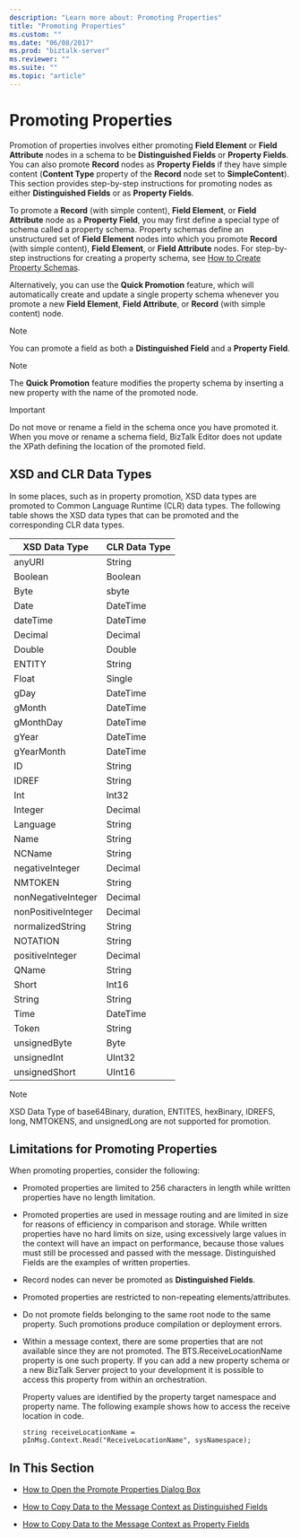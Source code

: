 ```yaml
---
description: "Learn more about: Promoting Properties"
title: "Promoting Properties"
ms.custom: ""
ms.date: "06/08/2017"
ms.prod: "biztalk-server"
ms.reviewer: ""
ms.suite: ""
ms.topic: "article"
---
```

# Promoting Properties
Promotion of properties involves either promoting **Field Element** or **Field Attribute** nodes in a schema to be **Distinguished Fields** or **Property Fields**. You can also promote **Record** nodes as **Property Fields** if they have simple content (**Content Type** property of the **Record** node set to **SimpleContent**). This section provides step-by-step instructions for promoting nodes as either **Distinguished Fields** or as **Property Fields**.  
  
 To promote a **Record** (with simple content), **Field Element**, or **Field Attribute** node as a **Property Field**, you may first define a special type of schema called a property schema. Property schemas define an unstructured set of **Field Element** nodes into which you promote **Record** (with simple content), **Field Element**, or **Field Attribute** nodes. For step-by-step instructions for creating a property schema, see [How to Create Property Schemas](../core/how-to-create-property-schemas.md).  
  
 Alternatively, you can use the **Quick Promotion** feature, which will automatically create and update a single property schema whenever you promote a new **Field Element**, **Field Attribute**, or **Record** (with simple content) node.  
  
> [!NOTE]
>  You can promote a field as both a **Distinguished Field** and a **Property Field**.  
  
> [!NOTE]
>  The **Quick Promotion** feature modifies the property schema by inserting a new property with the name of the promoted node.  
  
> [!IMPORTANT]
>  Do not move or rename a field in the schema once you have promoted it. When you move or rename a schema field, BizTalk Editor does not update the XPath defining the location of the promoted field.  
  
## XSD and CLR Data Types  
 In some places, such as in property promotion, XSD data types are promoted to Common Language Runtime (CLR) data types. The following table shows the XSD data types that can be promoted and the corresponding CLR data types.  
  
|XSD Data Type|CLR Data Type|  
|-------------------|-------------------|  
|anyURI|String|  
|Boolean|Boolean|  
|Byte|sbyte|  
|Date|DateTime|  
|dateTime|DateTime|  
|Decimal|Decimal|  
|Double|Double|  
|ENTITY|String|  
|Float|Single|  
|gDay|DateTime|  
|gMonth|DateTime|  
|gMonthDay|DateTime|  
|gYear|DateTime|  
|gYearMonth|DateTime|  
|ID|String|  
|IDREF|String|  
|Int|Int32|  
|Integer|Decimal|  
|Language|String|  
|Name|String|  
|NCName|String|  
|negativeInteger|Decimal|  
|NMTOKEN|String|  
|nonNegativeInteger|Decimal|  
|nonPositiveInteger|Decimal|  
|normalizedString|String|  
|NOTATION|String|  
|positiveInteger|Decimal|  
|QName|String|  
|Short|Int16|  
|String|String|  
|Time|DateTime|  
|Token|String|  
|unsignedByte|Byte|  
|unsignedInt|UInt32|  
|unsignedShort|UInt16|  
  
> [!NOTE]
>  XSD Data Type of base64Binary, duration, ENTITES, hexBinary, IDREFS, long, NMTOKENS, and unsignedLong are not supported for promotion.  
  
## Limitations for Promoting Properties  
 When promoting properties, consider the following:  
  
-   Promoted properties are limited to 256 characters in length while written properties have no length limitation.  
  
-   Promoted properties are used in message routing and are limited in size for reasons of efficiency in comparison and storage. While written properties have no hard limits on size, using excessively large values in the context will have an impact on performance, because those values must still be processed and passed with the message. Distinguished Fields are the examples of written properties.  
  
-   Record nodes can never be promoted as **Distinguished Fields**.  
  
-   Promoted properties are restricted to non-repeating elements/attributes.  
  
-   Do not promote fields belonging to the same root node to the same property. Such promotions produce compilation or deployment errors.  
  
-   Within a message context, there are some properties that are not available since they are not promoted.  The BTS.ReceiveLocationName property is one such property. If you can add a new property schema or a new BizTalk Server project to your development it is possible to access this property from within an orchestration.  
  
     Property values are identified by the property target namespace and property name.  The following example shows how to access the receive location in code.  
  
     `string receiveLocationName =       pInMsg.Context.Read("ReceiveLocationName", sysNamespace);`  
  
## In This Section  
  
-   [How to Open the Promote Properties Dialog Box](../core/how-to-open-the-promote-properties-dialog-box.md)  
  
-   [How to Copy Data to the Message Context as Distinguished Fields](../core/how-to-copy-data-to-the-message-context-as-distinguished-fields.md)  
  
-   [How to Copy Data to the Message Context as Property Fields](../core/how-to-copy-data-to-the-message-context-as-property-fields.md)
